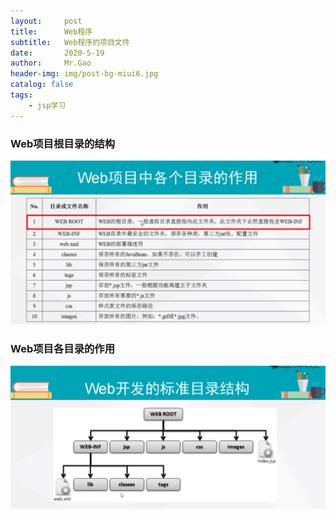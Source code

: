 ```yaml
---
layout:     post
title:      Web程序
subtitle:   Web程序的项目文件
date:       2020-5-19
author:     Mr.Gao
header-img: img/post-bg-miui6.jpg
catalog: false
tags:
    - jsp学习
---
```


### Web项目根目录的结构

![](https://github.com/gaoliwei1102/gaoliwei1102.github.io/blob/master/img/Directory%20role.png)

### Web项目各目录的作用

![](https://github.com/gaoliwei1102/gaoliwei1102.github.io/blob/master/img/structure.png)
